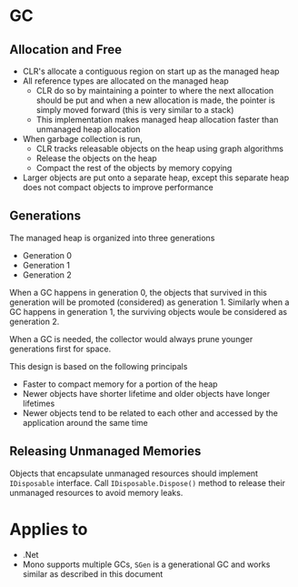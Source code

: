# GC

## Allocation and Free

- CLR's allocate a contiguous region on start up as the managed heap
- All reference types are allocated on the managed heap
  - CLR do so by maintaining a pointer to where the next allocation should be
    put and when a new allocation is made, the pointer is simply moved forward
    (this is very similar to a stack)
  - This implementation makes managed heap allocation faster than unmanaged heap
    allocation
- When garbage collection is run,
  - CLR tracks releasable objects on the heap using graph algorithms
  - Release the objects on the heap
  - Compact the rest of the objects by memory copying
- Larger objects are put onto a separate heap, except this separate heap does
  not compact objects to improve performance

## Generations

The managed heap is organized into three generations

- Generation 0
- Generation 1
- Generation 2

When a GC happens in generation 0, the objects that survived in this generation
will be promoted (considered) as generation 1. Similarly when a GC happens in
generation 1, the surviving objects woule be considered as generation 2.

When a GC is needed, the collector would always prune younger generations first
for space.

This design is based on the following principals

- Faster to compact memory for a portion of the heap
- Newer objects have shorter lifetime and older objects have longer lifetimes
- Newer objects tend to be related to each other and accessed by the application
  around the same time

## Releasing Unmanaged Memories

Objects that encapsulate unmanaged resources should implement `IDisposable`
interface. Call `IDisposable.Dispose()` method to release their unmanaged
resources to avoid memory leaks.

# Applies to

- .Net
- Mono supports multiple GCs, `SGen` is a generational GC and works similar as
  described in this document
